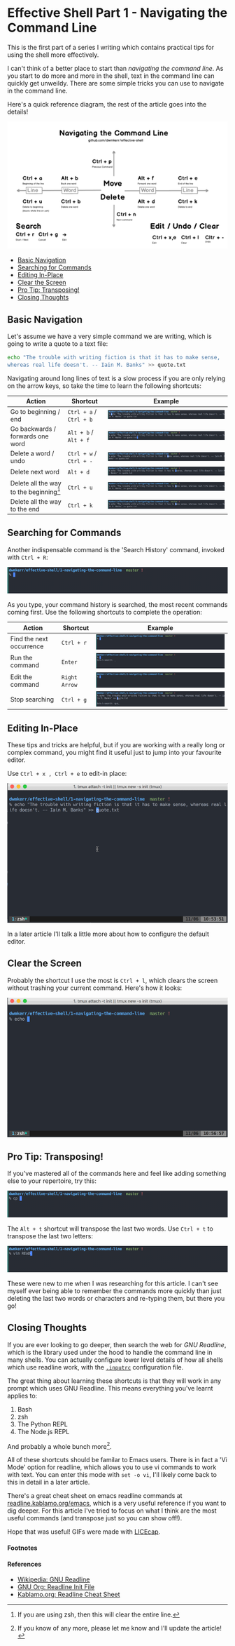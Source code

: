 # Effective Shell Part 1 - Navigating the Command Line

This is the first part of a series I writing which contains practical tips for using the shell more effectively.

I can't think of a better place to start than *navigating the command line*. As you start to do more and more in the shell, text in the command line can quickly get unweildy. There are some simple tricks you can use to navigate in the command line.

Here's a quick reference diagram, the rest of the article goes into the details!

![command line](images/command-line.png)
<!-- TOC depthFrom:2 depthTo:3 withLinks:1 updateOnSave:1 orderedList:0 -->

- [Basic Navigation](#basic-navigation)
- [Searching for Commands](#searching-for-commands)
- [Editing In-Place](#editing-in-place)
- [Clear the Screen](#clear-the-screen)
- [Pro Tip: Transposing!](#pro-tip-transposing)
- [Closing Thoughts](#closing-thoughts)

<!-- /TOC -->

## Basic Navigation

Let's assume we have a very simple command we are writing, which is going to write a quote to a text file:

```bash
echo "The trouble with writing fiction is that it has to make sense,
whereas real life doesn't. -- Iain M. Banks" >> quote.txt
```

Navigating around long lines of text is a slow process if you are only relying on the arrow keys, so take the time to learn the following shortcuts:

| Action                                  | Shortcut                | Example                                                |
|-----------------------------------------|-------------------------|--------------------------------------------------------|
| Go to beginning / end                   | `Ctrl + a` / `Ctrl + b` | ![begin / end](images/begin-end.gif)                   |
| Go backwards / forwards one word        | `Alt + b` / `Alt + f`   | ![backward / forward](images/forward-backwards.gif)    |
| Delete a word / undo                    | `Ctrl + w` / `Ctrl + -` | ![delete / undo](images/delete-undo.gif)               |
| Delete next word                        | `Alt + d`               | ![delete next word](images/delete-next-word.gif)       |
| Delete all the way to the beginning[^1] | `Ctrl + u`              | ![delete to beginning](images/delete-to-beginning.gif) |
| Delete all the way to the end           | `Ctrl + k`              | ![delete to end](images/delete-to-end.gif)             |
## Searching for Commands

Another indispensable command is the 'Search History' command, invoked with `Ctrl + R`:

![Search History](images/search-history.gif)

As you type, your command history is searched, the most recent commands coming first. Use the following shortcuts to complete the operation:

| Action                  | Shortcut      | Example                                                |
|-------------------------|---------------|--------------------------------------------------------|
| Find the next occurrence | `Ctrl + r`    | ![find next occurrence](images/search-history-next.gif) |
| Run the command         | `Enter`       | ![execute](images/search-history-execute.gif)          |
| Edit the command        | `Right Arrow` | ![edit command](images/search-history-edit.gif)        |
| Stop searching          | `Ctrl + g`    | ![cancel search](images/search-history-cancel.gif)     |

## Editing In-Place

These tips and tricks are helpful, but if you are working with a really long or complex command, you might find it useful just to jump into your favourite editor.

Use `Ctrl + x , Ctrl + e` to edit-in place:

![edit in place](images/edit-in-place.gif)

In a later article I'll talk a little more about how to configure the default editor.

## Clear the Screen

Probably the shortcut I use the most is `Ctrl + l`, which clears the screen without trashing your current command. Here's how it looks:

![clear screen](images/clear-screen.gif)

## Pro Tip: Transposing!

If you've mastered all of the commands here and feel like adding something else to your repertoire, try this:

![transpose-word](images/transpose-word.gif)

The `Alt + t` shortcut will transpose the last two words. Use `Ctrl + t` to transpose the last two letters:

![transpose-letters](images/transpose-letters.gif)

These were new to me when I was researching for this article. I can't see myself ever being able to remember the commands more quickly than just deleting the last two words or characters and re-typing them, but there you go!

## Closing Thoughts

If you are ever looking to go deeper, then search the web for *GNU Readline*, which is the library used under the hood to handle the command line in many shells. You can actually configure lower level details of how all shells which use readline work, with the [`.inputrc`](https://www.gnu.org/software/bash/manual/html_node/Readline-Init-File.html) configuration file.

The great thing about learning these shortcuts is that they will work in any prompt which uses GNU Readline. This means everything you've learnt applies to:

1. Bash
2. zsh
3. The Python REPL
4. The Node.js REPL

And probably a whole bunch more[^2].

All of these shortcuts should be familar to Emacs users. There is in fact a 'Vi Mode' option for readline, which allows you to use vi commands to work with text. You can enter this mode with `set -o vi`, I'll likely come back to this in detail in a later article.

There's a great cheat sheet on emacs readline commands at [readline.kablamo.org/emacs](http://readline.kablamo.org/emacs.html), which is a very useful reference if you want to dig deeper. For this article I've tried to focus on what I think are the most useful commands (and transpose just so you can show off!).

Hope that was useful! GIFs were made with [LICEcap](http://www.cockos.com/licecap/).

#### Footnotes

[^1]: If you are using zsh, then this will clear the entire line.
[^2]: If you know of any more, please let me know and I'll update the article!

#### References

- [Wikipedia: GNU Readline](https://en.wikipedia.org/wiki/GNU_Readline)
- [GNU Org: Readline Init File](https://www.gnu.org/software/bash/manual/html_node/Readline-Init-File.html)
- [Kablamo.org: Readline Cheat Sheet](http://readline.kablamo.org/emacs.html)

